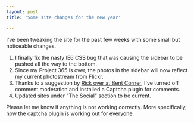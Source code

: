 ```yaml
---
layout: post
title: 'Some site changes for the new year'

---
```


<p>I've been tweaking the site for the past few weeks with some small but noticeable changes. </p>

<ol><li>I finally fix the nasty IE6 CSS bug that was causing the sidebar to be pushed all the way to the bottom.</li>
<li>Since my Project 365 is over, the photos in the sidebar will now reflect my current photostream from Flickr.</li>
<li>Thanks to a suggestion by <a href="http://www.bentcorner.com/2007/12/31/comment-moderation-is-for-asshats/">Rick over at Bent Corner</a>, I've turned off comment moderation and installed a Captcha plugin for comments. </li>
<li>Updated sites under "The Social" section to be current.</li></ol>

<p>Please let me know if anything is not working correctly. More specifically, how the captcha plugin is working out for everyone.  </p>


